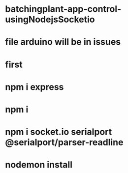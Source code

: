 # batchingplant-app-control-usingNodejsSocketio
# file arduino will be in issues
# first 
# npm i express
# npm i
# npm i socket.io serialport @serialport/parser-readline
# nodemon install
